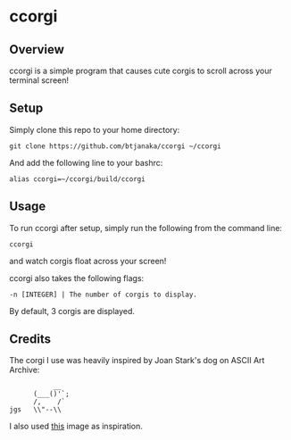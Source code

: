 # ccorgi


## Overview

ccorgi is a simple program that causes cute corgis to scroll across your
terminal screen!


## Setup

Simply clone this repo to your home directory:
```shell
git clone https://github.com/btjanaka/ccorgi ~/ccorgi
```
And add the following line to your bashrc:
```shell
alias ccorgi=~/ccorgi/build/ccorgi
```


## Usage

To run ccorgi after setup, simply run the following from the command line:
```
ccorgi
```
and watch corgis float across your screen!

ccorgi also takes the following flags:
```
-n [INTEGER] | The number of corgis to display.
```
By default, 3 corgis are displayed.


## Credits

The corgi I use was heavily inspired by Joan Stark's dog on ASCII Art Archive:

```
           __
      (___()'`;
      /,    /`
jgs   \\"--\\
```

I also used [this](http://getdrawings.com/pembroke-welsh-corgi-clipart#pembroke-welsh-corgi-clipart-1.jpg) image as inspiration.
